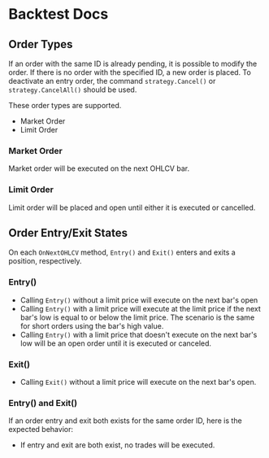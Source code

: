 # Backtest Docs

## Order Types

If an order with the same ID is already pending, it is possible to modify the order. If there is no order with the specified ID, a new order is placed. To deactivate an entry order, the command `strategy.Cancel()` or `strategy.CancelAll()` should be used.

These order types are supported.

- Market Order
- Limit Order


### Market Order

Market order will be executed on the next OHLCV bar.

### Limit Order

Limit order will be placed and open until either it is executed or cancelled.


## Order Entry/Exit States

On each `OnNextOHLCV` method, `Entry()` and `Exit()` enters and exits a position, respectively.

### Entry()

- Calling `Entry()` without a limit price will execute on the next bar's open
- Calling `Entry()` with a limit price will execute at the limit price if the next bar's low is equal to or below the limit price. The scenario is the same for short orders using the bar's high value.
- Calling `Entry()` with a limit price that doesn't execute on the next bar's low will be an open order until it is executed or canceled.


### Exit()

- Calling `Exit()` without a limit price will execute on the next bar's open.

### Entry() and Exit()

If an order entry and exit both exists for the same order ID, here is the expected behavior:

- If entry and exit are both exist, no trades will be executed.
